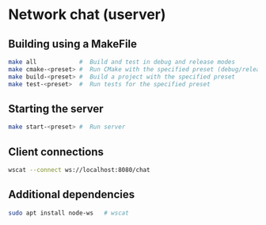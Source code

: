 # Network chat (userver)

## Building using a MakeFile

```bash
make all            #  Build and test in debug and release modes
make cmake-<preset> #  Run CMake with the specified preset (debug/release)
make build-<preset> #  Build a project with the specified preset
make test-<preset>  #  Run tests for the specified preset
```
## Starting the server

```bash
make start-<preset> #  Run server
```

## Client connections

```bash
wscat --connect ws://localhost:8080/chat
```


## Additional dependencies

```bash
sudo apt install node-ws   # wscat
```